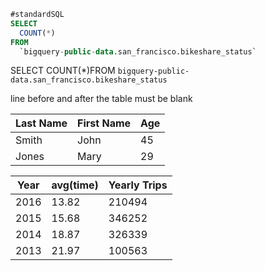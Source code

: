 
```sql
#standardSQL
SELECT
  COUNT(*)
FROM
  `bigquery-public-data.san_francisco.bikeshare_status`
```

SELECT  COUNT(*)FROM  `bigquery-public-data.san_francisco.bikeshare_status`

line before and after the table must be blank

Last Name | First Name | Age
---|---|---
Smith | John | 45
Jones | Mary | 29


| Year | avg(time) | Yearly Trips |
|---|---|---|
| 2016 | 13.82            | 210494       |
| 2015 | 15.68            | 346252       |
| 2014 | 18.87            | 326339       |
| 2013 | 21.97            | 100563       |
